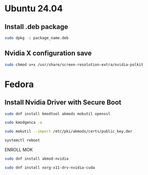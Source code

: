 # Ubuntu 24.04
## Install .deb package
```bash
sudo dpkg -i package_name.deb
```
## Nvidia X configuration save

```bash
sudo chmod u+x /usr/share/screen-resolution-extra/nvidia-polkit
```

# Fedora

## Install Nvidia Driver with Secure Boot

```bash
sudo dnf install kmodtool akmods mokutil openssl
```

```bash
sudo kmodgenca -a
```

```bash
sudo mokutil --import /etc/pki/akmods/certs/public_key.der
```

```bash
systemctl reboot
```

ENROLL MOK

```bash
sudo dnf install akmod-nvidia
```

```bash
sudo dnf install xorg-x11-drv-nvidia-cuda
```

